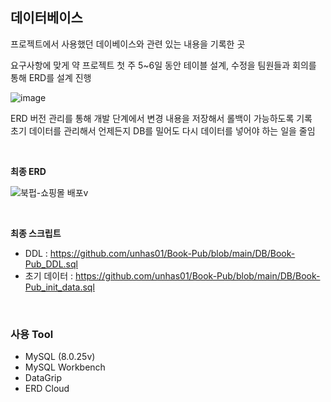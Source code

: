 ## 데이터베이스

프로젝트에서 사용했던 데이베이스와 관련 있는 내용을 기록한 곳

요구사항에 맞게 약 프로젝트 첫 주 5~6일 동안 테이블 설계, 수정을 팀원들과 회의를 통해 ERD를 설계 진행

![image](https://user-images.githubusercontent.com/87689191/225213809-640d962e-ff93-47c9-aa0a-79b8151fe574.png)

ERD 버전 관리를 통해 개발 단계에서 변경 내용을 저장해서 롤백이 가능하도록 기록  
초기 데이터를 관리해서 언제든지 DB를 밀어도 다시 데이터를 넣어야 하는 일을 줄임

<br/>

**최종 ERD**

![북펍-쇼핑몰 배포v](https://user-images.githubusercontent.com/87689191/225213097-0343fdc9-e1fb-4d68-87e7-9f9bf3641f55.png)


<br/>


**최종 스크립트**
- DDL : https://github.com/unhas01/Book-Pub/blob/main/DB/Book-Pub_DDL.sql
- 초기 데이터 : https://github.com/unhas01/Book-Pub/blob/main/DB/Book-Pub_init_data.sql

<br/>

### 사용 Tool
- MySQL (8.0.25v)
- MySQL Workbench
- DataGrip
- ERD Cloud
